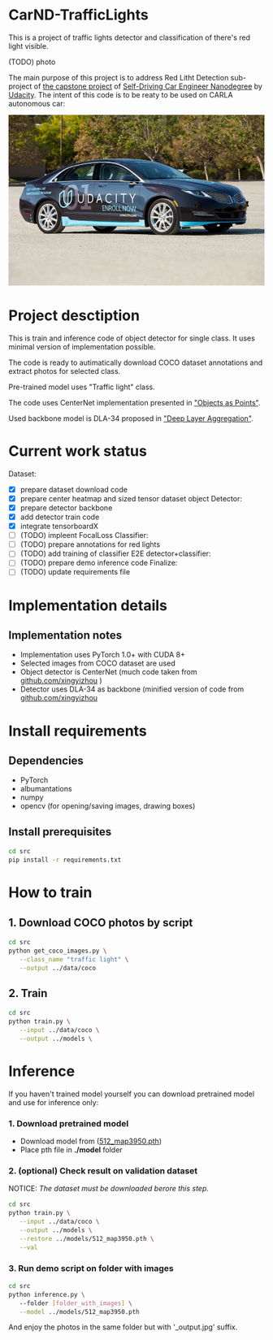 # CarND-TrafficLights
This is a project of traffic lights detector and classification of there's red light visible.

(TODO) photo

The main purpose of this project is to address Red Litht Detection sub-project of [the capstone project](https://github.com/udacity/CarND-Capstone) of [Self-Driving Car Engineer Nanodegree](https://www.udacity.com/course/self-driving-car-engineer-nanodegree--nd013) by [Udacity](https://www.udacity.com/). The intent of this code is to be reaty to be used on CARLA autonomous car:

![CARLA car](assets/carla.jpg)


# Project desctiption

This is train and inference code of object detector for single class. It uses minimal version of implementation possible.

The code is ready to autimatically download COCO dataset annotations and extract photos for selected class.

Pre-trained model uses "Traffic light" class.

The code uses CenterNet implementation presented in ["Objects as Points"](https://arxiv.org/pdf/1904.07850.pdf).

Used backbone model is DLA-34 proposed in ["Deep Layer Aggregation"](https://arxiv.org/pdf/1707.06484.pdf).

# Current work status
Dataset:
- [x] prepare dataset download code
- [x] prepare center heatmap and sized tensor dataset object
Detector:
- [x] prepare detector backbone
- [x] add detector train code
- [x] integrate tensorboardX
- [ ] (TODO) impleent FocalLoss
Classifier:
- [ ] (TODO) prepare annotations for red lights
- [ ] (TODO) add training of classifier
E2E detector+classifier:
- [ ] (TODO) prepare demo inference code
Finalize:
- [ ] (TODO) update requirements file

# Implementation details

## Implementation notes
* Implementation uses PyTorch 1.0+ with CUDA 8+
* Selected images from COCO dataset are used
* Object detector is CenterNet (much code taken from [github.com/xingyizhou](https://github.com/xingyizhou/CenterNet) )
* Detector uses DLA-34 as backbone  (minified version of  code from [github.com/xingyizhou](https://github.com/xingyizhou/CenterNet/blob/master/src/lib/models/networks/dlav0.py)

# Install requirements

## Dependencies
* PyTorch
* albumantations
* numpy
* opencv (for opening/saving images, drawing boxes)

## Install prerequisites

```bash
cd src
pip install -r requirements.txt
```

# How to train

## 1. Download COCO photos by script
```bash
cd src
python get_coco_images.py \
   --class_name "traffic light" \
   --output ../data/coco
```

## 2. Train 

```bash
cd src
python train.py \
   --input ../data/coco \
   --output ../models \
```

# Inference

If you haven't trained model yourself you can download pretrained model and use for inference only:

### 1. Download pretrained model

* Download model from ([512_map3950.pth](https://www.dropbox.com/s/o22v1ew74hesvz9/512_map3950.pth?dl=0))
* Place pth file in **./model** folder

### 2. (optional) Check result on validation dataset

NOTICE: *The dataset must be downloaded berore this step.*

```bash
cd src
python train.py \
   --input ../data/coco \
   --output ../models \
   --restore ../models/512_map3950.pth \
   --val
```

### 3. Run demo script on folder with images

```bash
cd src
python inference.py \ 
   --folder [folder_with_images] \
   --model ../models/512_map3950.pth
```

And enjoy the photos in the same folder but with '_output.jpg'  suffix.